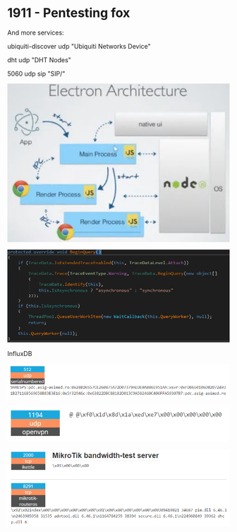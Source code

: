 # 1911 - Pentesting fox

And more services:

ubiquiti-discover udp "Ubiquiti Networks Device" 

dht udp "DHT Nodes"

5060 udp sip "SIP/"

![](.gitbook/assets/image%20%28182%29.png)

![](.gitbook/assets/image%20%28345%29.png)

InfluxDB

![](.gitbook/assets/image%20%28371%29.png)

![](.gitbook/assets/image%20%28372%29.png)

![](.gitbook/assets/image%20%28370%29.png)

